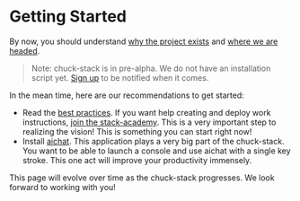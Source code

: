 # Getting Started

By now, you should understand [why the project exists](./introduction.md) and [where we are headed](./picture-success.md).

> Note: chuck-stack is in pre-alpha. We do not have an installation script yet. [Sign up](../learn-more.html) to be notified when it comes.

In the mean time, here are our recommendations to get started:
- Read the [best practices](./best-practices.md). If you want help creating and deploy work instructions, [join the stack-academy](https://buy.stripe.com/7sIbLIeeU3oT4IEfYY). This is a very important step to realizing the vision! This is something you can start right now!
- Install [aichat](https://github.com/sigoden/aichat). This application plays a very big part of the chuck-stack. You want to be able to launch a console and use aichat with a single key stroke. This one act will improve your productivity immensely.

This page will evolve over time as the chuck-stack progresses. We look forward to working with you!
